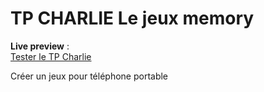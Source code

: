 # TP CHARLIE Le jeux memory
**Live preview**  :    
[Tester le TP Charlie](https://www.sevenvalley.fr/tp-javascript/tpc)

Créer un jeux pour téléphone portable
